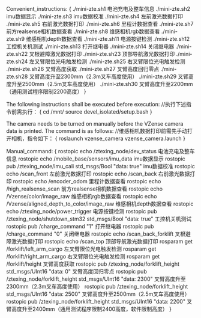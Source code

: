 Convenient_instructions:
{
./mini-zte.sh1   电池充电及整车信息
./mini-zte.sh2   imu数据显示
./mini-zte.sh3   imu数据校准
./mini-zte.sh4   左前激光数据打印
./mini-zte.sh5   右前激光数据打印
./mini-zte.sh6   里程计数据查看
./mini-zte.sh7   前方realsense相机数据查看
./mini-zte.sh8   维感相机rgb数据查看
./mini-zte.sh9   维感相机depth数据查看
./mini-zte.sh11  电源按键检测
./mini-zte.sh12  工控机关机测试
./mini-zte.sh13  打开继电器
./mini-zte.sh14  关闭继电器
./mini-zte.sh22  叉根避障激光数据打印
./mini-zte.sh23  顶部导航激光数据打印
./mini-zte.sh24  左叉臂限位光电触发检测
./mini-zte.sh25  右叉臂限位光电触发检测
./mini-zte.sh26  叉臂高度获取
./mini-zte.sh27  叉臂高度回归零点
./mini-zte.sh28  叉臂高度升至2300mm（2.3m叉车高度使用）
./mini-zte.sh29  叉臂高度升至2500mm（2.5m叉车高度使用）
./mini-zte.sh30  叉臂高度升至2200mm（通用测试程序限制2200高度）
}

The following instructions shall be executed before execution:      //执行下述指令前需执行：
{
   cd /mnt/
   source devel_isolated/setup.bash
}

The camera needs to be turned on manually before the VZense camera data is printed. The command is as follows:     //维感相机数据打印前需先手动打开相机，指令如下：
{
   roslaunch vzense_camera vzense_camera.launch
}

Manual_command:
{
rostopic echo /ztexing_node/dev_status                                    电池充电及整车信息
rostopic echo /mobile_base/sensors/imu_data                               imu数据显示
rostopic pub /ztexing_node/imu_cali std_msgs/Bool "data: true"            imu数据校准
rostopic echo /scan_front                                                 左前激光数据打印
rostopic echo /scan_back                                                  右前激光数据打印
rostopic echo /encoder_odom                                               里程计数据查看
rostopic echo /high_realsense_scan                                        前方realsense相机数据查看
rostopic echo /Vzense/color/image_raw                                     维感相机rgb数据查看
rostopic echo /Vzense/aligned_depth_to_color/image_raw                    维感相机depth数据查看
rostopic echo /ztexing_node/power_trigger                                 电源按键检测
rostopic pub /ztexing_node/shutdown_stm32 std_msgs/Bool "data: true"      工控机关机测试
rostopic pub /charge_command "1"                                          打开继电器
rostopic pub /charge_command "0"                                          关闭继电器
rostopic echo /scan_back_forklift                                         叉根避障激光数据打印
rostopic echo /scan_top                                                   顶部导航激光数据打印
rosparam get /forklift/left_arm_cargo                                     左叉臂限位光电触发检测
rosparam get /forklift/right_arm_cargo                                    右叉臂限位光电触发检测
rosparam get /forklift/height                                             叉臂高度获取
rostopic pub /ztexing_node/forklift_height std_msgs/UInt16 "data: 0"      叉臂高度回归零点
rostopic pub /ztexing_node/forklift_height std_msgs/UInt16 "data: 2300"   叉臂高度升至2300mm（2.3m叉车高度使用）
rostopic pub /ztexing_node/forklift_height std_msgs/UInt16 "data: 2500"   叉臂高度升至2500mm（2.5m叉车高度使用）
rostopic pub /ztexing_node/forklift_height std_msgs/UInt16 "data: 2200"   叉臂高度升至2400mm（通用测试程序限制2400高度，软件限制高度）
}